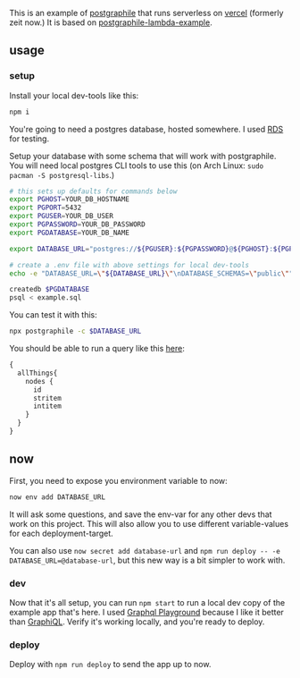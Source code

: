 This is an example of [postgraphile](https://www.graphile.org/postgraphile/) that runs serverless on [vercel](https://vercel.com/) (formerly zeit now.) It is based on [postgraphile-lambda-example](https://github.com/graphile/postgraphile-lambda-example).

## usage

### setup

Install your local dev-tools like this:

```sh
npm i
```

You're going to need a postgres database, hosted somewhere. I used [RDS](https://aws.amazon.com/rds/) for testing.

Setup your database with some schema that will work with postgraphile. 
You will need local postgres CLI tools to use this (on Arch Linux: `sudo pacman -S postgresql-libs`.)

```sh
# this sets up defaults for commands below
export PGHOST=YOUR_DB_HOSTNAME
export PGPORT=5432
export PGUSER=YOUR_DB_USER
export PGPASSWORD=YOUR_DB_PASSWORD
export PGDATABASE=YOUR_DB_NAME

export DATABASE_URL="postgres://${PGUSER}:${PGPASSWORD}@${PGHOST}:${PGPORT}/${PGDATABASE}"

# create a .env file with above settings for local dev-tools
echo -e "DATABASE_URL=\"${DATABASE_URL}\"\nDATABASE_SCHEMAS=\"public\"" > .env

createdb $PGDATABASE
psql < example.sql
```

You can test it with this:

```sh
npx postgraphile -c $DATABASE_URL
```

You should be able to run a query like this [here](http://localhost:5000/graphiql):

```graphql
{
  allThings{
    nodes {
      id
      stritem
      intitem
    }
  }
}
```

## now

First, you need to expose you environment variable to now:

```sh
now env add DATABASE_URL
```

It will ask some questions, and save the env-var for any other devs that work on this project. This will also allow you to use different variable-values for each deployment-target.

You can also use `now secret add database-url` and `npm run deploy -- -e DATABASE_URL=@database-url`, but this new way is a bit simpler to work with.

### dev

Now that it's all setup, you can run `npm start` to run a local dev copy of the example app that's here. I used [Graphql Playground](https://github.com/prisma-labs/graphql-playground) because I like it better than [GraphiQL](https://github.com/graphql/graphiql). Verify it's working locally, and you're ready to deploy.


### deploy

Deploy with `npm run deploy` to send the app up to now.
